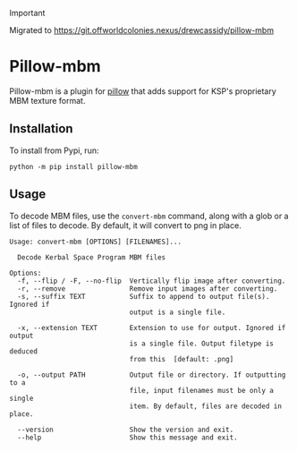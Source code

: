 > [!IMPORTANT] 
> Migrated to https://git.offworldcolonies.nexus/drewcassidy/pillow-mbm

# Pillow-mbm
Pillow-mbm is a plugin for [pillow](https://pillow.readthedocs.io/en/stable/) 
that adds support for KSP's proprietary MBM texture format.

## Installation

To install from Pypi, run:

```shell
python -m pip install pillow-mbm
```

## Usage

To decode MBM files, use the `convert-mbm` command, along with a glob or a
list of files to decode. By default, it will convert to png in place.

```
Usage: convert-mbm [OPTIONS] [FILENAMES]...

  Decode Kerbal Space Program MBM files

Options:
  -f, --flip / -F, --no-flip  Vertically flip image after converting.
  -r, --remove                Remove input images after converting.
  -s, --suffix TEXT           Suffix to append to output file(s). Ignored if
                              output is a single file.

  -x, --extension TEXT        Extension to use for output. Ignored if output
                              is a single file. Output filetype is deduced
                              from this  [default: .png]

  -o, --output PATH           Output file or directory. If outputting to a
                              file, input filenames must be only a single
                              item. By default, files are decoded in place.

  --version                   Show the version and exit.
  --help                      Show this message and exit.
```

